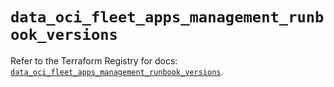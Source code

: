 # `data_oci_fleet_apps_management_runbook_versions`

Refer to the Terraform Registry for docs: [`data_oci_fleet_apps_management_runbook_versions`](https://registry.terraform.io/providers/oracle/oci/7.19.0/docs/data-sources/fleet_apps_management_runbook_versions).

